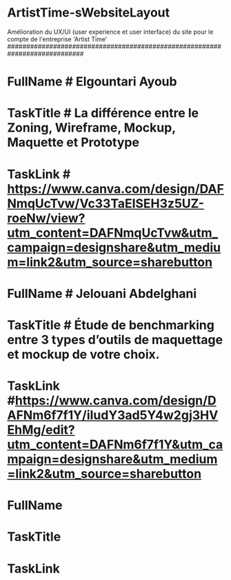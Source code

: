 # ArtistTime-sWebsiteLayout
Amélioration du UX/UI (user experience et user interface)  du site pour le compte de l'entreprise 'Artist Time'
############################################################################
#	FullName	# Elgountari Ayoub 
#	TaskTitle	# La différence entre le Zoning, Wireframe, Mockup, Maquette et Prototype
#	TaskLink	# https://www.canva.com/design/DAFNmqUcTvw/Vc33TaEISEH3z5UZ-roeNw/view?utm_content=DAFNmqUcTvw&utm_campaign=designshare&utm_medium=link2&utm_source=sharebutton


#       FullName        # Jelouani Abdelghani
#       TaskTitle       # Étude de benchmarking entre 3 types d’outils de maquettage et mockup de votre choix.
#       TaskLink        #https://www.canva.com/design/DAFNm6f7f1Y/iIudY3ad5Y4w2gj3HVEhMg/edit?utm_content=DAFNm6f7f1Y&utm_campaign=designshare&utm_medium=link2&utm_source=sharebutton


#       FullName        #
#       TaskTitle       #
#       TaskLink        #

